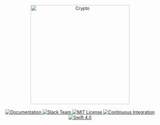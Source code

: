 <p align="center">
    <img src="https://cloud.githubusercontent.com/assets/1977704/25426268/dd56bcba-2a6e-11e7-9d84-f447ba94b1a8.png" width="320" alt="Crypto">
    <br>
    <br>
    <a href="https://docs.vapor.codes/3.0/crypto/getting-started/">
        <img src="http://img.shields.io/badge/read_the-docs-92A8D1.svg" alt="Documentation">
    </a>
    <a href="http://vapor.team">
        <img src="http://vapor.team/badge.svg" alt="Slack Team">
    </a>
    <a href="LICENSE">
        <img src="http://img.shields.io/badge/license-MIT-brightgreen.svg" alt="MIT License">
    </a>
    <a href="https://circleci.com/gh/vapor/crypto">
        <img src="https://circleci.com/gh/vapor/crypto.svg?style=shield" alt="Continuous Integration">
    </a>
    <a href="https://swift.org">
        <img src="http://img.shields.io/badge/swift-4.0-brightgreen.svg" alt="Swift 4.0">
    </a>
</p>
